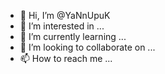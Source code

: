 - 👋 Hi, I’m @YaNnUpuK
- 👀 I’m interested in ...
- 🌱 I’m currently learning ...
- 💞️ I’m looking to collaborate on ...
- 📫 How to reach me ...

<!---
YaNnUpuK/YaNnUpuK is a ✨ special ✨ repository because its `README.md` (this file) appears on your GitHub profile.
You can click the Preview link to take a look at your changes.
--->

